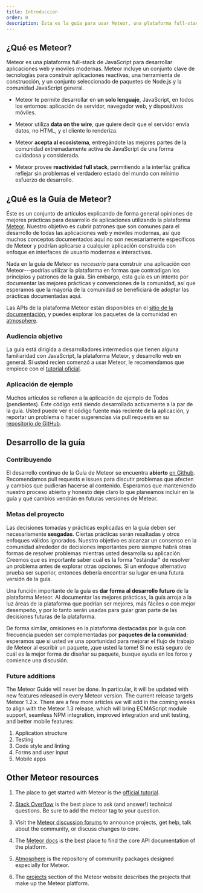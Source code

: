 ```yaml
---
title: Introducción
order: 0
description: Ésta es la guía para usar Meteor, una plataforma full-stack de JavaScript para desarrollar aplicaciones web y móviles modernas. Meteor incluye un conjunto clave de tecnologías para construir aplicaciones reactivas, una herramienta de construcción, y un conjunto seleccionado de paquetes de Node.js y la comunidad general de JavaScript.
---
```


<h2 id="what-is-meteor">¿Qué es Meteor?</h2>

Meteor es una plataforma full-stack de JavaScript para desarrollar aplicaciones web y móviles modernas. Meteor incluye un conjunto clave de tecnologías para construir aplicaciones reactivas, una herramienta de construcción, y un conjunto seleccionado de paquetes de Node.js y la comunidad JavaScript general.

- Meteor te permite desarrollar en **un solo lenguaje**, JavaScript, en todos los entornos: aplicación de servidor, navegador web, y dispositivos móviles.

- Meteor utiliza **data on the wire**, que quiere decir que el servidor envía datos, no HTML, y el cliente lo renderiza.

- Meteor **acepta al ecosistema**, entregándote las mejores partes de la comunidad extremadamente activa de JavaScript de una forma cuidadosa y considerada.

- Meteor provee **reactividad full stack**, permitiendo a la interfáz gráfica reflejar sin problemas el verdadero estado del mundo con mínimo esfuerzo de desarrollo.

<h2 id="what-is-it">¿Qué es la Guía de Meteor?</h2>

Éste es un conjunto de artículos explicando de forma general opiniones de mejores prácticas para desarrollo de aplicaciones utilizando la plataforma [Meteor](https://meteor.com). Nuestro objetivo es cubrir patrones que son comunes para el desarrollo de todas las aplicaciones web y móviles modernas, así que muchos conceptos documentados aquí no son necesariamente específicos de Meteor y podrían aplicarse a cualquier aplicación construida con enfoque en interfaces de usuario modernas e interactivas.

Nada en la guía de Meteor es *necesario* para construir una aplicación con Meteor---podrías utilizar la plataforma en formas que contradigan los principios y patrones de la guía. Sin embargo, esta guía es un intento por documentar las mejores prácticas y convenciones de la comunidad, así que esperamos que la mayoría de la comunidad se beneficiará de adoptar las prácticas documentadas aquí.

Las APIs de la plataforma Meteor están disponibles en el [sitio de la documentación](https://docs.meteor.com), y puedes explorar los paquetes de la comunidad en [atmosphere](https://atmospherejs.com).

<h3 id="audience">Audiencia objetivo</h3>

La guía está dirigida a desarrolladores intermedios que tienen alguna familiaridad con JavaScript, la plataforma Meteor, y desarrollo web en general. Si usted recien comenzó a usar Meteor, le recomendamos que empiece con el [tutorial oficial](https://www.meteor.com/tutorials/blaze/creating-an-app).

<h3 id="example-app">Aplicación de ejemplo</h3>

Muchos artículos se refieren a la aplicación de ejemplo de Todos (pendientes). Éste código está siendo desarrollado activamente a la par de la guía. Usted puede ver el código fuente más reciente de la aplicación, y reportar un problema o hacer sugerencias vía pull requests en su [repositorio de GitHub](https://github.com/meteor/todos).

<h2 id="guide-concepts">Desarrollo de la guía</h2>

<h3 id="contributing">Contribuyendo</h3>

El desarrollo continuo de la Guía de Meteor se encuentra **abierto** [en Github](https://github.com/meteor/guide). Recomendamos pull requests e issues para discutir problemas que afecten y cambios que pudieran hacerse al contenido. Esperamos que manteniendo nuestro proceso abierto y honesto deje claro lo que planeamos incluir en la guía y qué cambios vendrán en futuras versiones de Meteor.

<h3 id="goals">Metas del proyecto</h3>

Las decisiones tomadas y prácticas explicadas en la guía deben ser necesariamente **sesgadas**. Ciertas prácticas serán resaltadas y otros enfoques válidos ignorados. Nuestro objetivo es alcanzar un consenso en la comunidad alrededor de decisiones importantes pero siempre habrá otras formas de resolver problemas mientras usted desarrolla su aplicación. Creemos que es importante saber cuál es la forma "estándar" de resolver un problema antes de explorar otras opciones. Si un enfoque alternativo prueba ser superior, entonces debería encontrar su lugar en una futura versión de la guía.

Una función importante de la guía es **dar forma al desarrollo futuro** de la plataforma Meteor. Al documentar las mejores prácticas, la guía arroja a la luz áreas de la plataforma que podrían ser mejores, más fáciles o con mejor desempeño, y por lo tanto serán usadas para guiar gran parte de las decisiones futuras de la plataforma.

De forma similar, omisiones en la plataforma destacadas por la guía con frecuencia pueden ser complementadas por **paquetes de la comunidad**; esperamos que si usted ve una oportunidad para mejorar el flujo de trabajo de Meteor al escribir un paquete, ¡que usted la tome! Si no está seguro de cuál es la mejor forma de diseñar su paquete, busque ayuda en los foros y comience una discusión.

<h3 id="future">Future additions</h3>

The Meteor Guide will never be done. In particular, it will be updated with new features released in every Meteor version. The current release targets Meteor 1.2.x. There are a few more articles we will add in the coming weeks to align with the Meteor 1.3 release, which will bring ECMAScript module support, seamless NPM integration, improved integration and unit testing, and better mobile features:

1. Application structure
2. Testing
3. Code style and linting
4. Forms and user input
5. Mobile apps

<h2 id="learning-more">Other Meteor resources</h2>

1. The place to get started with Meteor is the [official tutorial](https://www.meteor.com/tutorials/blaze/creating-an-app).

2. [Stack Overflow](http://stackoverflow.com/questions/tagged/meteor) is the best place to ask (and answer!) technical questions. Be sure to add the meteor tag to your question.

3. Visit the [Meteor discussion forums](https://forums.meteor.com) to announce projects, get help, talk about the community, or discuss changes to core.

4. The [Meteor docs](https://docs.meteor.com) is the best place to find the core API documentation of the platform.

5. [Atmosphere](https://atmospherejs.com) is the repository of community packages designed especially for Meteor.

6. The [projects](https://www.meteor.com/projects) section of the Meteor website describes the projects that make up the Meteor platform. 
